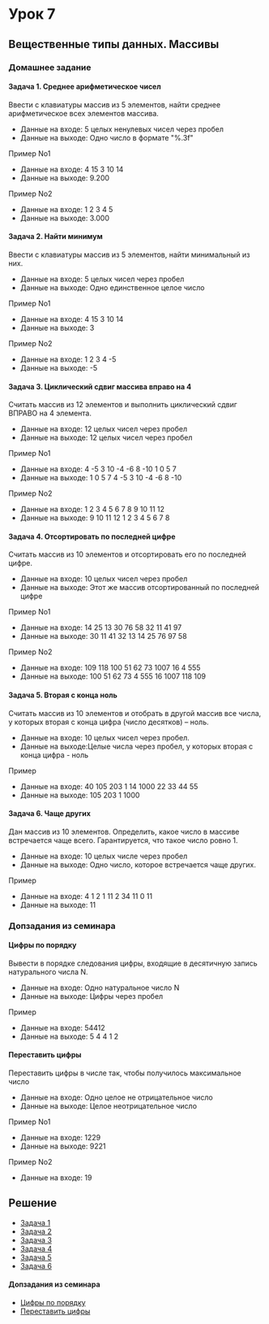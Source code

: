 # Урок 7

## Вещественные типы данных. Массивы

### Домашнее задание

#### Задача 1. Среднее арифметическое чисел

Ввести с клавиатуры массив из 5 элементов, найти среднее арифметическое всех элементов массива.

- Данные на входе: 5 целых ненулевых чисел через пробел
- Данные на выходе: Одно число в формате "%.3f"

Пример No1
- Данные на входе: 4 15 3 10 14
- Данные на выходе: 9.200

Пример No2
- Данные на входе: 1 2 3 4 5
- Данные на выходе: 3.000

#### Задача 2. Найти минимум

Ввести с клавиатуры массив из 5 элементов, найти минимальный из них.

- Данные на входе: 5 целых чисел через пробел
- Данные на выходе: Одно единственное целое число

Пример No1
- Данные на входе: 4 15 3 10 14
- Данные на выходе: 3

Пример No2
- Данные на входе: 1 2 3 4 -5
- Данные на выходе: -5

#### Задача 3. Циклический сдвиг массива вправо на 4

Считать массив из 12 элементов и выполнить циклический сдвиг ВПРАВО на 4 элемента.

- Данные на входе: 12 целых чисел через пробел
- Данные на выходе: 12 целых чисел через пробел

Пример No1
- Данные на входе: 4 -5 3 10 -4 -6 8 -10 1 0 5 7
- Данные на выходе: 1 0 5 7 4 -5 3 10 -4 -6 8 -10

Пример No2
- Данные на входе:  1   2   3   4  5  6  7  8  9  10  11  12
- Данные на выходе: 9  10  11  12  1  2  3  4  5   6   7   8

#### Задача 4. Отсортировать по последней цифре

Считать массив из 10 элементов и отсортировать его по последней цифре.

- Данные на входе: 10 целых чисел через пробел
- Данные на выходе: Этот же массив отсортированный по последней цифре

Пример No1
- Данные на входе: 14 25 13 30 76 58 32 11 41 97
- Данные на выходе: 30 11 41 32 13 14 25 76 97 58

Пример No2
- Данные на входе: 109 118 100 51 62 73 1007 16 4 555
- Данные на выходе: 100 51 62 73 4 555 16 1007 118 109

#### Задача 5. Вторая с конца ноль

Считать массив из 10 элементов и отобрать в другой массив все числа, у которых вторая с конца цифра (число десятков) – ноль.

- Данные на входе: 10 целых чисел через пробел.
- Данные на выходе:Целые числа через пробел, у которых вторая с конца цифра - ноль

Пример

- Данные на входе: 40 105 203 1 14 1000 22 33 44 55
- Данные на выходе: 105 203 1 1000

#### Задача 6. Чаще других

Дан массив из 10 элементов. Определить, какое число в массиве встречается чаще всего. Гарантируется, что такое число ровно 1.

- Данные на входе: 10 целых числе через пробел
- Данные на выходе: Одно число, которое встречается чаще других.

Пример

- Данные на входе: 4 1 2 1 11 2 34 11 0 11
- Данные на выходе: 11

### Допзадания из семинара

#### Цифры по порядку
Вывести в порядке следования цифры, входящие в десятичную запись натурального числа N.

- Данные на входе: Одно натуральное число N
- Данные на выходе: Цифры через пробел

Пример

- Данные на входе: 54412
- Данные на выходе: 5 4 4 1 2

#### Переставить цифры

Переставить цифры в числе так, чтобы получилось максимальное число

- Данные на входе: Одно целое не отрицательное число
- Данные на выходе: Целое неотрицательное число

Пример No1
- Данные на входе: 1229
- Данные на выходе: 9221

Пример No2
- Данные на входе: 19

## Решение

- [Задача 1](https://github.com/allseenn/c/blob/master/07.Tasks/01.c)
- [Задача 2](https://github.com/allseenn/c/blob/master/07.Tasks/02.c)
- [Задача 3](https://github.com/allseenn/c/blob/master/07.Tasks/03.c)
- [Задача 4](https://github.com/allseenn/c/blob/master/07.Tasks/04.c)
- [Задача 5](https://github.com/allseenn/c/blob/master/07.Tasks/05.c)
- [Задача 6](https://github.com/allseenn/c/blob/master/07.Tasks/06.c)

#### Допзадания из семинара

- [Цифры по порядку](https://github.com/allseenn/c/blob/master/07.Tasks/order.c)
- [Переставить цифры](https://github.com/allseenn/c/blob/master/07.Tasks/sort.c)